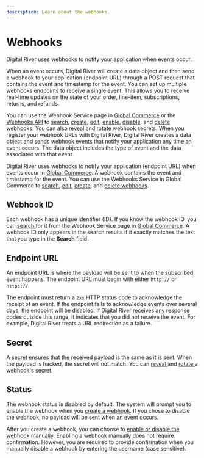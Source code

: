 ```yaml
---
description: Learn about the webhooks.
---
```


# Webhooks

Digital River uses webhooks to notify your application when events occur.&#x20;

When an event occurs, Digital River will create a data object and then send a webhook to your application (endpoint URL) through a POST request that contains the event and timestamp for the event. You can set up multiple webhooks endpoints to receive a single event. This allows you to receive real-time updates on the state of your order, line-item, subscriptions, returns, and refunds.

You can use the Webhook Service page in [Global Commerce](https://gc.digitalriver.com/gc/ent/login.do) or the [Webhooks API](https://www.digitalriver.com/docs/commerce-api-reference/#tag/Webhook-Event-Management) to [search](searching-for-a-webhook.md), [create](creating-a-webhook.md), [edit](editing-a-webhook.md), [enable](enabling-or-disabling-webhooks.md), [disable](enabling-or-disabling-webhooks.md), and [delete ](deleting-a-webhook.md)webhooks. You can also [reveal ](revealing-a-webhooks-secret.md)and [rotate ](rotating-a-webhooks-secret.md)webhook secrets. When you register your webhook URLs with Digital River, Digital River creates a data object and sends webhook events that notify your application any time an event occurs. The data object includes the type of event and the data associated with that event.&#x20;

Digital River uses webhooks to notify your application (endpoint URL) when events occur in [Global Commerce](https://gc.digitalriver.com/gc/ent/login.do). A webhook contains the event and timestamp for the event. You can use the Webhooks Service in Global Commerce to [search](searching-for-a-webhook.md), [edit](editing-a-webhook.md), [create](creating-a-webhook.md), and [delete webhooks](deleting-a-webhook.md).

## **Webhook ID**

Each webhook has a unique identifier (ID). If you know the webhook ID, you can [search ](searching-for-a-webhook.md)for it from the Webhook Service page in [Global Commerce](https://gc.digitalriver.com/gc/ent/login.do). A webhook ID only appears in the search results if it exactly matches the text that you type in the **Search** field.

## **Endpoint URL**

An endpoint URL is where the payload will be sent to when the subscribed event happens. The endpoint URL must begin with either `http://` or `https://`.

The endpoint must return a `2xx` HTTP status code to acknowledge the receipt of an event. If the endpoint fails to acknowledge events over several days, the endpoint will be disabled. If Digital River receives any response codes outside this range, it indicates that you did not receive the event. For example, Digital River treats a URL redirection as a failure.

## **Secret**

A secret ensures that the received payload is the same as it is sent. When the payload is hacked, the secret will not match. You can [reveal ](revealing-a-webhooks-secret.md)and [rotate ](rotating-a-webhooks-secret.md)a webhook's secret.

## **Status**

The webhook status is disabled by default. The system will prompt you to enable the webhook when you [create a webhook](creating-a-webhook.md). If you chose to disable the webhook, no payload will be sent when an event occurs.&#x20;

After you create a webhook, you can choose to [enable or disable the webhook manually](enabling-or-disabling-webhooks.md). Enabling a webhook manually does not require confirmation. However, you are required to provide confirmation when you manually disable a webhook by entering the username (case sensitive).
